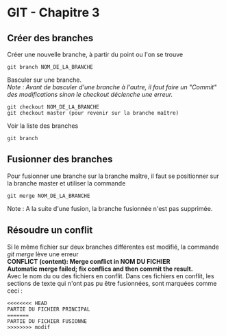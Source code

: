 GIT - Chapitre 3
================

Créer des branches
------------------

Créer une nouvelle branche, à partir du point ou l'on se trouve

    git branch NOM_DE_LA_BRANCHE

Basculer sur une branche.  
*Note : Avant de basculer d'une branche à l'autre, il faut faire un "Commit" des modifications sinon le checkout déclenche une erreur.*

    git checkout NOM_DE_LA_BRANCHE
    git checkout master (pour revenir sur la branche maître)

Voir la liste des branches

    git branch

Fusionner des branches
----------------------

Pour fusionner une branche sur la branche maître, il faut se positionner sur la branche master et utiliser la commande

    git merge NOM_DE_LA_BRANCHE

Note : A la suite d'une fusion, la branche fusionnée n'est pas supprimée.

Résoudre un conflit
-------------------

Si le même fichier sur deux branches différentes est modifié, la commande *git merge* lève une erreur  
**CONFLICT (content): Merge conflict in NOM DU FICHIER**  
**Automatic merge failed; fix conflics and then commit the result.**  
Avec le nom du ou des fichiers en conflit. Dans ces fichiers en conflit, les sections de texte qui n'ont pas pu être fusionnées, sont marquées comme ceci :

    <<<<<<<< HEAD
    PARTIE DU FICHIER PRINCIPAL
    =======
    PARTIE DU FICHIER FUSIONNE
    >>>>>>>> modif
